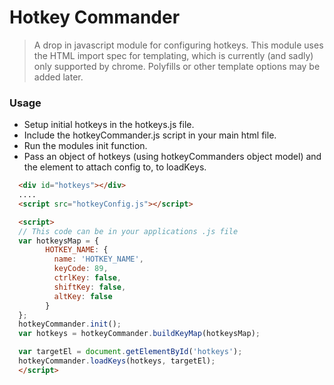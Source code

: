 # Hotkey Commander
> A drop in javascript module for configuring hotkeys.
> This module uses the HTML import spec for templating, which is currently (and sadly) only  supported by chrome. Polyfills or other template options may be added later. 

### Usage
- Setup initial hotkeys in the hotkeys.js file.
- Include the hotkeyCommander.js script in your main html file. 
- Run the modules init function.
- Pass an object of hotkeys (using hotkeyCommanders object model) and the element to attach config to, to loadKeys.

```html
  <div id="hotkeys"></div>
  ....
  <script src="hotkeyConfig.js"></script>

  <script>
  // This code can be in your applications .js file
  var hotkeysMap = {
        HOTKEY_NAME: {
          name: 'HOTKEY_NAME',
          keyCode: 89,
          ctrlKey: false,
          shiftKey: false,
          altKey: false
        }
  };
  hotkeyCommander.init();
  var hotkeys = hotkeyCommander.buildKeyMap(hotkeysMap);

  var targetEl = document.getElementById('hotkeys');
  hotkeyCommander.loadKeys(hotkeys, targetEl);
  </script>

```


